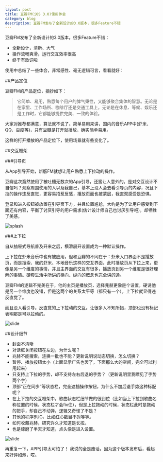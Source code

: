 ```yaml
---
layout: post
title: 豆瓣FM(iOS 3.0)使用体会
category: blog
description: 豆瓣FM发布了全新设计的3.0版本，很多Feature不错
---
```


豆瓣FM发布了全新设计的3.0版本，很多Feature不错：

<ul>
    <li>全新设计，清新、大气</li>
    <li>操作流畅爽滑，运行交互效率很高</li>
    <li>终于有歌词啦</li>
</ul>

使用中总结了一些体会，非常感性、毫无逻辑可言，看看就好：

##产品定位

豆瓣FM的产品定位，摘抄如下：

>它简单、易用，熟悉每个用户的脾气秉性，又能够聚合集体的智慧。无论是在家里、工作场所、咖啡厅还是交通工具上，无论是在休息、等候、娱乐还是工作时，它都能够提供完美、一致的体验。

大家对推荐都满意，算法就不说了。简单易用来讲，国内的音乐APP中(虾米、QQ、百度等)，只有豆瓣是打开就播放，确实简单易用。

这样的打开播放的产品定位下，使用场景就有些变化了。


##交互框架

###引导页

从App引导开始，新版FM就想让用户熟悉上下拉动的操作。

豆瓣这次竟然使用了被吐槽无数次的App引导，还蛮让人意外的。是对交互设计不自信吗？观察周围使用的人以及我自己，基本上没人会去看引导页的内容，况且下拉的操作违反直觉，更容易招惹反感，播放页面也被蒙层，我直观感受是恐惧。

登录和进入按钮被放置在引导页下方，并且位置尴尬，大约是为了让用户感受到下面还有内容，平衡了讨厌引导的用户需求(估计设计师自己也讨厌引导吧)，却牺牲了美感。

![splash](http://ww3.sinaimg.cn/mw1024/8b8af2c8jw1e5eqcvmp9gj20oq0lp408.jpg)

###上下拉

自从抽屉式导航普及开来之后，横滑展开设置成为一种默认操作。

上下拉在虾米音乐中也有被应用，但和豆瓣的不同在于：虾米入口界面不是播放页，而是搜索、我的虾米、本地音乐这样的交互界面，此时播放页从下拉上来，更像是另一个维度的事情，并且主界面的交互有很多，播放页到另一个维度是很好理解的事情。硬套生活中所讲的横向、纵向的概念也完全讲的通。

豆瓣FM的逻辑不完美在于，他的主页是播放页，选择兆赫更像是个设置，硬说他是另一个维度也没错，但是这两个的关系太平等（都只有一个），上下拉就显得违反直觉了。

而且没人看引导，反直觉的上下拉动的交互，让很多人不知所措，顶部也没有标记表明那是可以拉动的。

![slide](http://ww4.sinaimg.cn/mw1024/8b8af2c8jw1e5eqd2xcj9j20oq0lpjv1.jpg)


##设计细节

<ul>
<li>封面不清晰</li>
<li>对话框关闭按钮在左边，为什么呢？</li>
<li>兆赫不能搜索，连换一批也不能？更新说明说动态切换，怎么切换？</li>
<li>暂停、播放按钮太小（上面显示广告也罢了，下面那么大的空间，完全可以利用起来）</li>
<li>只支持上下拉的手势，却不支持左右后退的手势？（更新说明里我瞟见了手势两个字）</li>
<li>顶部“正在同步”等状态栏，完全遮挡操作按钮，为什么不加后退手势这种标配呢？</li>
<li>在上下拉的交互框架中，歌曲状态栏细节做的很到位（比如当上下拉到歌曲名称位置的时候，状态栏才会fix住），但是上拉拖动的时候，状态栏此时是拖动的把手，却自己不动弹，逻辑又奇怪了不是？</li>
<li>其他的程序BUG，比如红心数目不对等等。</li>
<li>如何收藏兆赫，研究许久才知道是长按。</li>
<li>也是琢磨了半天才知道，点头像是进入设置。</li>
</ul>

![slide](http://ww3.sinaimg.cn/mw1024/8b8af2c8jw1e5eqd8tkg5j20oq0lpjti.jpg)


再重复一下，APP引导太可怕了！ 我说的全是废话，因为这个版本发布后，看起来好评如潮，哎。
